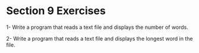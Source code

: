 # Section 9 Exercises
1- Write a program that reads a text file and displays the number of words.

2- Write a program that reads a text file and displays the longest word in the file.
